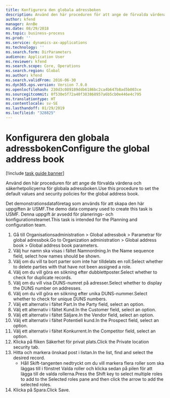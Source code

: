 ```yaml
---
title: Konfigurera den globala adressboken
description: Använd den här proceduren för att ange de förvalda värdena och säkerhetpolicyerna för globala adressboken.
author: kfend
manager: AnnBe
ms.date: 08/29/2018
ms.topic: business-process
ms.prod: ''
ms.service: dynamics-ax-applications
ms.technology: ''
ms.search.form: DirParameters
audience: Application User
ms.reviewer: kfend
ms.search.scope: Core, Operations
ms.search.region: Global
ms.author: kfend
ms.search.validFrom: 2016-06-30
ms.dyn365.ops.version: Version 7.0.0
ms.openlocfilehash: 230d3c089189ddb6186bc2ca4b647b8ad5b003ce
ms.sourcegitcommit: 0f530e5f72a40f383868957a6b5cb0e446e4c795
ms.translationtype: HT
ms.contentlocale: sv-SE
ms.lasthandoff: 01/29/2019
ms.locfileid: "328825"
---
```

# <a name="configure-the-global-address-book"></a><span data-ttu-id="687d1-103">Konfigurera den globala adressboken</span><span class="sxs-lookup"><span data-stu-id="687d1-103">Configure the global address book</span></span>

[!include [task guide banner](../../includes/task-guide-banner.md)]

<span data-ttu-id="687d1-104">Använd den här proceduren för att ange de förvalda värdena och säkerhetpolicyerna för globala adressboken.</span><span class="sxs-lookup"><span data-stu-id="687d1-104">Use this procedure to set the default values and security policies for the global address book.</span></span> 

<span data-ttu-id="687d1-105">Det demonstrationsdataföretag som används för att skapa den här uppgiften är USMF.</span><span class="sxs-lookup"><span data-stu-id="687d1-105">The demo data company used to create this task is USMF.</span></span> <span data-ttu-id="687d1-106">Denna uppgift är avsedd för planerings- och konfigurationsteamet.</span><span class="sxs-lookup"><span data-stu-id="687d1-106">This task is intended for the Planning and configuration team.</span></span>

1. <span data-ttu-id="687d1-107">Gå till Organisationsadministration > Global adressbok > Parametrar för global adressbok.</span><span class="sxs-lookup"><span data-stu-id="687d1-107">Go to Organization administration > Global address book > Global address book parameters.</span></span>
2. <span data-ttu-id="687d1-108">Välj hur namn ska visas i fältet Namnordning.</span><span class="sxs-lookup"><span data-stu-id="687d1-108">In the Name sequence field, select how names should be shown.</span></span>
3. <span data-ttu-id="687d1-109">Välj om du vill ta bort parter som inte har tilldelats en roll.</span><span class="sxs-lookup"><span data-stu-id="687d1-109">Select whether to delete parties with that have not been assigned a role.</span></span>
4. <span data-ttu-id="687d1-110">Välj om du vill göra en sökning efter dubblettposter.</span><span class="sxs-lookup"><span data-stu-id="687d1-110">Select whether to check for duplicate records.</span></span>
5. <span data-ttu-id="687d1-111">Välj om du vill visa DUNS-numret på adresser.</span><span class="sxs-lookup"><span data-stu-id="687d1-111">Select whether to display the DUNS number on addresses.</span></span>
6. <span data-ttu-id="687d1-112">Välj om du vill göra en sökning efter unika DUNS-nummer.</span><span class="sxs-lookup"><span data-stu-id="687d1-112">Select whether to check for unique DUNS numbers.</span></span>
7. <span data-ttu-id="687d1-113">Välj ett alternativ i fältet Part.</span><span class="sxs-lookup"><span data-stu-id="687d1-113">In the Party field, select an option.</span></span>
8. <span data-ttu-id="687d1-114">Välj ett alternativ i fältet Kund.</span><span class="sxs-lookup"><span data-stu-id="687d1-114">In the Customer field, select an option.</span></span>
9. <span data-ttu-id="687d1-115">Välj ett alternativ i fältet Säljare.</span><span class="sxs-lookup"><span data-stu-id="687d1-115">In the Vendor field, select an option.</span></span>
10. <span data-ttu-id="687d1-116">Välj ett alternativ i fältet Potentiell kund.</span><span class="sxs-lookup"><span data-stu-id="687d1-116">In the Prospect field, select an option.</span></span>
11. <span data-ttu-id="687d1-117">Välj ett alternativ i fältet Konkurrent.</span><span class="sxs-lookup"><span data-stu-id="687d1-117">In the Competitor field, select an option.</span></span>
12. <span data-ttu-id="687d1-118">Klicka på fliken Säkerhet för privat plats.</span><span class="sxs-lookup"><span data-stu-id="687d1-118">Click the Private location security tab.</span></span>
13. <span data-ttu-id="687d1-119">Hitta och markera önskad post i listan.</span><span class="sxs-lookup"><span data-stu-id="687d1-119">In the list, find and select the desired record.</span></span>
    * <span data-ttu-id="687d1-120">Håll Skift-tangenten nedtryckt om du vill markera flera roller som ska läggas till i fönstret Valda roller och klicka sedan på pilen för att lägga till de valda rollerna.</span><span class="sxs-lookup"><span data-stu-id="687d1-120">Press the Shift key to select multiple roles to add to the Selected roles pane and then click the arrow to add the selected roles.</span></span>  
14. <span data-ttu-id="687d1-121">Klicka på Spara.</span><span class="sxs-lookup"><span data-stu-id="687d1-121">Click Save.</span></span>

